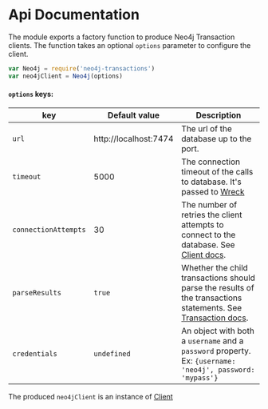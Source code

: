 # Api Documentation

The module exports a factory function to produce Neo4j Transaction clients.
The function takes an optional `options` parameter to configure the client.
```javascript
var Neo4j = require('neo4j-transactions')
var neo4jClient = Neo4j(options)
```

#### `options` keys:

| key | Default value | Description |
| ---- | ---- | ---- |
| `url` | http://localhost:7474 | The url of the database up to the port. |
| `timeout` | 5000 | The connection timeout of the calls to database. It's passed to [Wreck](https://github.com/hapijs/wreck)|
| `connectionAttempts` | 30 | The number of retries the client attempts to connect to the database. See [Client docs](client.md). |
| `parseResults` | `true` | Whether the child transactions should parse the results of the transactions statements. See [Transaction docs](transaction.md). |
| `credentials` | `undefined` | An object with both a `username` and a `password` property. Ex: ```{username: 'neo4j', password: 'mypass'}```  |

The produced `neo4jClient` is an instance of [Client](client.md)